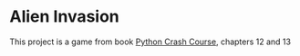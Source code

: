 # Alien Invasion

This project is a game from book [Python Crash Course](http://www.amazon.com/Python-Crash-Course-Project-Based-Introduction/dp/1593276036), chapters 12 and 13

